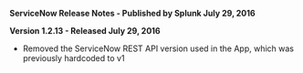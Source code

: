 **ServiceNow Release Notes - Published by Splunk July 29, 2016**


**Version 1.2.13 - Released July 29, 2016**

* Removed the ServiceNow REST API version used in the App, which was previously hardcoded to v1
